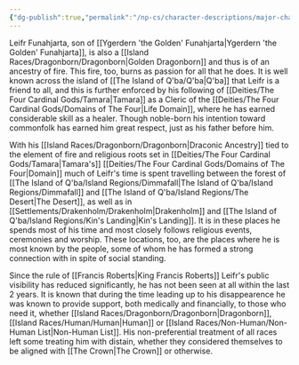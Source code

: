 ```yaml
---
{"dg-publish":true,"permalink":"/np-cs/character-descriptions/major-characters/leifr-funahjarta/"}
---
```



Leifr Funahjarta, son of [[Ygerdern 'the Golden' Funahjarta\|Ygerdern 'the Golden' Funahjarta]], is also a [[Island Races/Dragonborn/Dragonborn\|Golden Dragonborn]] and thus is of an ancestry of fire. This fire, too, burns as passion for all that he does. It is well known across the island of [[The Island of Q'ba/Q'ba\|Q'ba]] that Leifr is a friend to all, and this is further enforced by his following of [[Deities/The Four Cardinal Gods/Tamara\|Tamara]] as a Cleric of the [[Deities/The Four Cardinal Gods/Domains of The Four\|Life Domain]], where he has earned considerable skill as a healer. Though noble-born his intention toward commonfolk has earned him great respect, just as his father before him. 

With his [[Island Races/Dragonborn/Dragonborn\|Draconic Ancestry]] tied to the element of fire and religious roots set in [[Deities/The Four Cardinal Gods/Tamara\|Tamara's]] [[Deities/The Four Cardinal Gods/Domains of The Four\|Domain]] much of Leifr's time is spent travelling between the forest of [[The Island of Q'ba/Island Regions/Dimmafall\|The Island of Q'ba/Island Regions/Dimmafall]] and [[The Island of Q'ba/Island Regions/The Desert\|The Desert]], as well as in [[Settlements/Drakenholm/Drakenholm\|Drakenholm]] and [[The Island of Q'ba/Island Regions/Kin's Landing\|Kin's Landing]]. It is in these places he spends most of his time and most closely follows religious events, ceremonies and worship. These locations, too, are the places where he is most known by the people, some of whom he has formed a strong connection with in spite of social standing. 

Since the rule of [[Francis Roberts\|King Francis Roberts]] Leifr's public visibility has reduced significantly, he has not been seen at all within the last 2 years. It is known that during the time leading up to his disappearence he was known to provide support, both medically and financially, to those who need it, whether [[Island Races/Dragonborn/Dragonborn\|Dragonborn]], [[Island Races/Human/Human\|Human]] or [[Island Races/Non-Human/Non-Human List\|Non-Human List]]. His non-preferential treatment of all races left some treating him with distain, whether they considered themselves to be aligned with [[The Crown\|The Crown]] or otherwise.

